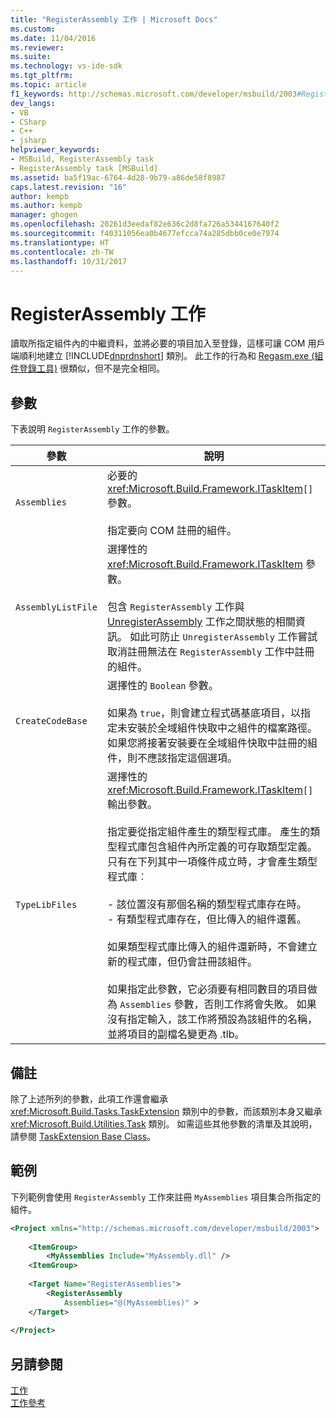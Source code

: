 ```yaml
---
title: "RegisterAssembly 工作 | Microsoft Docs"
ms.custom: 
ms.date: 11/04/2016
ms.reviewer: 
ms.suite: 
ms.technology: vs-ide-sdk
ms.tgt_pltfrm: 
ms.topic: article
f1_keywords: http://schemas.microsoft.com/developer/msbuild/2003#RegisterAssembly
dev_langs:
- VB
- CSharp
- C++
- jsharp
helpviewer_keywords:
- MSBuild, RegisterAssembly task
- RegisterAssembly task [MSBuild]
ms.assetid: ba5f19ac-6764-4d28-9b79-a86de58f8987
caps.latest.revision: "16"
author: kempb
ms.author: kempb
manager: ghogen
ms.openlocfilehash: 20261d3eedaf82e636c2d8fa726a5344167640f2
ms.sourcegitcommit: f40311056ea0b4677efcca74a285dbb0ce0e7974
ms.translationtype: HT
ms.contentlocale: zh-TW
ms.lasthandoff: 10/31/2017
---
```

# <a name="registerassembly-task"></a>RegisterAssembly 工作
讀取所指定組件內的中繼資料，並將必要的項目加入至登錄，這樣可讓 COM 用戶端順利地建立 [!INCLUDE[dnprdnshort](../code-quality/includes/dnprdnshort_md.md)] 類別。 此工作的行為和 [Regasm.exe (組件登錄工具)](/dotnet/framework/tools/regasm-exe-assembly-registration-tool) 很類似，但不是完全相同。  
  
## <a name="parameters"></a>參數  
 下表說明 `RegisterAssembly` 工作的參數。  
  
|參數|說明|  
|---------------|-----------------|  
|`Assemblies`|必要的 <xref:Microsoft.Build.Framework.ITaskItem>`[]` 參數。<br /><br /> 指定要向 COM 註冊的組件。|  
|`AssemblyListFile`|選擇性的 <xref:Microsoft.Build.Framework.ITaskItem> 參數。<br /><br /> 包含 `RegisterAssembly` 工作與 [UnregisterAssembly](../msbuild/unregisterassembly-task.md) 工作之間狀態的相關資訊。 如此可防止 `UnregisterAssembly` 工作嘗試取消註冊無法在 `RegisterAssembly` 工作中註冊的組件。|  
|`CreateCodeBase`|選擇性的 `Boolean` 參數。<br /><br /> 如果為 `true`，則會建立程式碼基底項目，以指定未安裝於全域組件快取中之組件的檔案路徑。 如果您將接著安裝要在全域組件快取中註冊的組件，則不應該指定這個選項。|  
|`TypeLibFiles`|選擇性的 <xref:Microsoft.Build.Framework.ITaskItem>`[]` 輸出參數。<br /><br /> 指定要從指定組件產生的類型程式庫。 產生的類型程式庫包含組件內所定義的可存取類型定義。 只有在下列其中一項條件成立時，才會產生類型程式庫︰<br /><br /> - 該位置沒有那個名稱的類型程式庫存在時。<br />- 有類型程式庫存在，但比傳入的組件還舊。<br /><br /> 如果類型程式庫比傳入的組件還新時，不會建立新的程式庫，但仍會註冊該組件。<br /><br /> 如果指定此參數，它必須要有相同數目的項目做為 `Assemblies` 參數，否則工作將會失敗。 如果沒有指定輸入，該工作將預設為該組件的名稱，並將項目的副檔名變更為 .tlb。|  
  
## <a name="remarks"></a>備註  
 除了上述所列的參數，此項工作還會繼承 <xref:Microsoft.Build.Tasks.TaskExtension> 類別中的參數，而該類別本身又繼承 <xref:Microsoft.Build.Utilities.Task> 類別。 如需這些其他參數的清單及其說明，請參閱 [TaskExtension Base Class](../msbuild/taskextension-base-class.md)。  
  
## <a name="example"></a>範例  
 下列範例會使用 `RegisterAssembly` 工作來註冊 `MyAssemblies` 項目集合所指定的組件。  
  
```xml  
<Project xmlns="http://schemas.microsoft.com/developer/msbuild/2003">  
  
    <ItemGroup>  
        <MyAssemblies Include="MyAssembly.dll" />  
    <ItemGroup>  
  
    <Target Name="RegisterAssemblies">  
        <RegisterAssembly  
            Assemblies="@(MyAssemblies)" >  
    </Target>  
  
</Project>  
```  
  
## <a name="see-also"></a>另請參閱  
 [工作](../msbuild/msbuild-tasks.md)   
 [工作參考](../msbuild/msbuild-task-reference.md)